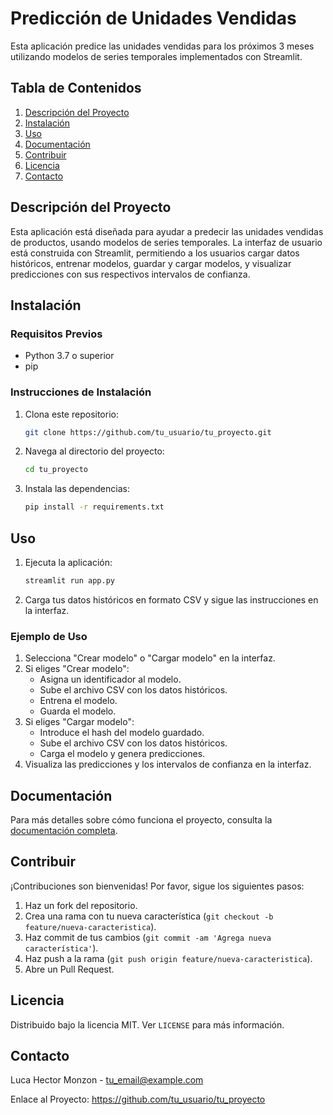 # Predicción de Unidades Vendidas

Esta aplicación predice las unidades vendidas para los próximos 3 meses utilizando modelos de series temporales implementados con Streamlit.

## Tabla de Contenidos

1. [Descripción del Proyecto](#descripción-del-proyecto)
2. [Instalación](#instalación)
3. [Uso](#uso)
4. [Documentación](#documentación)
5. [Contribuir](#contribuir)
6. [Licencia](#licencia)
7. [Contacto](#contacto)

## Descripción del Proyecto

Esta aplicación está diseñada para ayudar a predecir las unidades vendidas de productos, usando modelos de series temporales. La interfaz de usuario está construida con Streamlit, permitiendo a los usuarios cargar datos históricos, entrenar modelos, guardar y cargar modelos, y visualizar predicciones con sus respectivos intervalos de confianza.

## Instalación

### Requisitos Previos

- Python 3.7 o superior
- pip

### Instrucciones de Instalación

1. Clona este repositorio:
    ```bash
    git clone https://github.com/tu_usuario/tu_proyecto.git
    ```
2. Navega al directorio del proyecto:
    ```bash
    cd tu_proyecto
    ```
3. Instala las dependencias:
    ```bash
    pip install -r requirements.txt
    ```

## Uso

1. Ejecuta la aplicación:
    ```bash
    streamlit run app.py
    ```
2. Carga tus datos históricos en formato CSV y sigue las instrucciones en la interfaz.

### Ejemplo de Uso

1. Selecciona "Crear modelo" o "Cargar modelo" en la interfaz.
2. Si eliges "Crear modelo":
    - Asigna un identificador al modelo.
    - Sube el archivo CSV con los datos históricos.
    - Entrena el modelo.
    - Guarda el modelo.
3. Si eliges "Cargar modelo":
    - Introduce el hash del modelo guardado.
    - Sube el archivo CSV con los datos históricos.
    - Carga el modelo y genera predicciones.
4. Visualiza las predicciones y los intervalos de confianza en la interfaz.

## Documentación

Para más detalles sobre cómo funciona el proyecto, consulta la [documentación completa](docs/documentacion.md).

## Contribuir

¡Contribuciones son bienvenidas! Por favor, sigue los siguientes pasos:

1. Haz un fork del repositorio.
2. Crea una rama con tu nueva característica (`git checkout -b feature/nueva-caracteristica`).
3. Haz commit de tus cambios (`git commit -am 'Agrega nueva característica'`).
4. Haz push a la rama (`git push origin feature/nueva-caracteristica`).
5. Abre un Pull Request.

## Licencia

Distribuido bajo la licencia MIT. Ver `LICENSE` para más información.

## Contacto

Luca Hector Monzon - [tu_email@example.com](mailto:tu_email@example.com)

Enlace al Proyecto: https://github.com/tu_usuario/tu_proyecto
